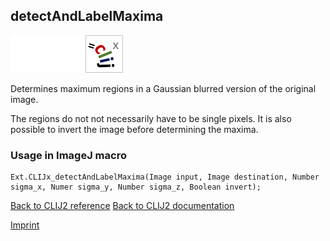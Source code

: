## detectAndLabelMaxima
<img src="images/mini_empty_logo.png"/><img src="images/mini_empty_logo.png"/><img src="images/mini_clijx_logo.png"/>

Determines maximum regions in a Gaussian blurred version of the original image.

The regions do not not necessarily have to be single pixels. 
It is also possible to invert the image before determining the maxima.

### Usage in ImageJ macro
```
Ext.CLIJx_detectAndLabelMaxima(Image input, Image destination, Number sigma_x, Numer sigma_y, Number sigma_z, Boolean invert);
```


[Back to CLIJ2 reference](https://clij.github.io/clij2-docs/reference)
[Back to CLIJ2 documentation](https://clij.github.io/clij2-docs)

[Imprint](https://clij.github.io/imprint)
